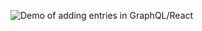![Demo of adding entries in GraphQL/React](https://github.com/voidskate/graphql-add/assets/79885954/ee191dc0-3e89-4269-b17f-881b4fd2732b)
